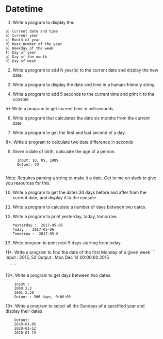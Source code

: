 # Datetime
1. Write a program to display the:
  ```
a) Current date and time
b) Current year
c) Month of year
d) Week number of the year
e) Weekday of the week
f) Day of year
g) Day of the month
h) Day of week
  ```
  
2. Write a program to add N year(s) to the current date and display the new date.

3. Write a program to display the date and time in a human-friendly string

4. Write a program to add 5 seconds to the current time and print it to the console

5* Write a program to get current time in milliseconds.

6. Write a program that calculates the date six months from the current date

7. Write a program to get the first and last second of a day.

8*. Write a program to calculate two date difference in seconds

9. Given a date of birth, calculate the age of a person.
      
      ``` 
        Input: 10, 09, 1989 
        Output: 29
        ```
  Note: Requires parsing a string to make it a date. Get to me on slack to give you resources for this.
  
10. Write a program to get the dates 30 days before and after from the current date, and display it to the console
        
11. Write a program to calculate a number of days between two dates.

12. Write a program to print yesterday, today, tomorrow.
      ``` 
      Yesterday :  2017-05-05 
      Today :  2017-05-06                  
      Tomorrow :  2017-05-0
      ```

10. Write program to print next 5 days starting from today.

11*. Write a program to find the date of the first Monday of a given week
        ```
      Input  : 2015, 50
      Output : Mon Dec 14 00:00:00 2015
      
      ```
  
12*. Write a program to get days between two dates.
  ```
      Input :  
      2000,2,2
      2001,2,28
      Output : 366 days, 0:00:00
  ```
    
13*. Write a program to select all the Sundays of a specified year and display their dates
  
  ```
      Output:
      2020-01-05                                                                                                    
      2020-01-12                                                                                                    
      2020-01-19
  ```
  
